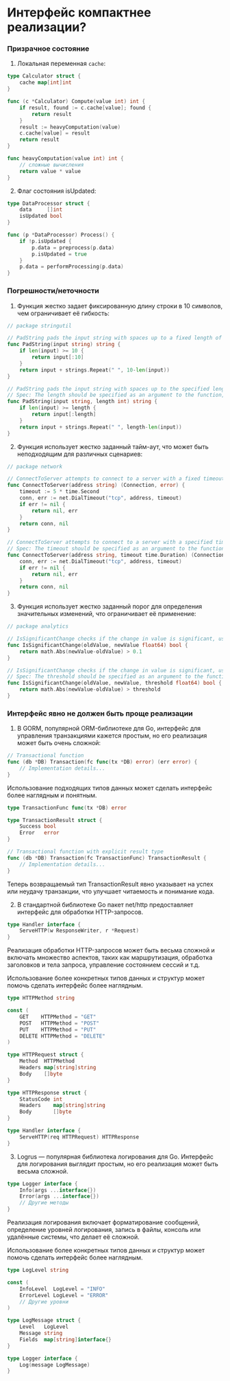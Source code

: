 # Интерфейс компактнее реализации?

### Призрачное состояние

1. Локальная переменная `cache`:

~~~go
type Calculator struct {
    cache map[int]int
}

func (c *Calculator) Compute(value int) int {
    if result, found := c.cache[value]; found {
        return result
    }
    result := heavyComputation(value)
    c.cache[value] = result
    return result
}

func heavyComputation(value int) int {
    // сложные вычисления
    return value * value
}
~~~

2. Флаг состояния isUpdated:

~~~go
type DataProcessor struct {
    data     []int
    isUpdated bool
}

func (p *DataProcessor) Process() {
    if !p.isUpdated {
        p.data = preprocess(p.data)
        p.isUpdated = true
    }
    p.data = performProcessing(p.data)
}
~~~

### Погрешности/неточности

1. Функция жестко задает фиксированную длину строки в 10 символов, чем ограничивает её гибкость:

~~~go
// package stringutil

// PadString pads the input string with spaces up to a fixed length of 10 characters.
func PadString(input string) string {
    if len(input) >= 10 {
        return input[:10]
    }
    return input + strings.Repeat(" ", 10-len(input))
}
~~~

~~~go
// PadString pads the input string with spaces up to the specified length.
// Spec: The length should be specified as an argument to the function, allowing more flexibility.
func PadString(input string, length int) string {
    if len(input) >= length {
        return input[:length]
    }
    return input + strings.Repeat(" ", length-len(input))
}
~~~

2. Функция использует жестко заданный тайм-аут, что может быть неподходящим для различных сценариев:

~~~go
// package network

// ConnectToServer attempts to connect to a server with a fixed timeout of 5 seconds.
func ConnectToServer(address string) (Connection, error) {
    timeout := 5 * time.Second
    conn, err := net.DialTimeout("tcp", address, timeout)
    if err != nil {
        return nil, err
    }
    return conn, nil
}
~~~

~~~go
// ConnectToServer attempts to connect to a server with a specified timeout.
// Spec: The timeout should be specified as an argument to the function, allowing more flexibility.
func ConnectToServer(address string, timeout time.Duration) (Connection, error) {
    conn, err := net.DialTimeout("tcp", address, timeout)
    if err != nil {
        return nil, err
    }
    return conn, nil
}
~~~

3. Функция использует жестко заданный порог для определения значительных изменений, что ограничивает её применение:

~~~go
// package analytics

// IsSignificantChange checks if the change in value is significant, using a fixed threshold of 0.1.
func IsSignificantChange(oldValue, newValue float64) bool {
    return math.Abs(newValue-oldValue) > 0.1
}
~~~

~~~go
// IsSignificantChange checks if the change in value is significant, using a specified threshold.
// Spec: The threshold should be specified as an argument to the function, allowing more flexibility.
func IsSignificantChange(oldValue, newValue, threshold float64) bool {
    return math.Abs(newValue-oldValue) > threshold
}
~~~

### Интерфейс явно не должен быть проще реализации

1. В GORM, популярной ORM-библиотеке для Go, интерфейс для управления транзакциями кажется простым, но его реализация может быть очень сложной:

~~~go
// Transactional function
func (db *DB) Transaction(fc func(tx *DB) error) (err error) {
    // Implementation details...
}
~~~

Использование подходящих типов данных может сделать интерфейс более наглядным и понятным.

~~~go
type TransactionFunc func(tx *DB) error

type TransactionResult struct {
    Success bool
    Error   error
}

// Transactional function with explicit result type
func (db *DB) Transaction(fc TransactionFunc) TransactionResult {
    // Implementation details...
}
~~~

Теперь возвращаемый тип TransactionResult явно указывает на успех или неудачу транзакции, что улучшает читаемость и понимание кода.

2. В стандартной библиотеке Go пакет net/http предоставляет интерфейс для обработки HTTP-запросов.

~~~go
type Handler interface {
    ServeHTTP(w ResponseWriter, r *Request)
}
~~~

Реализация обработки HTTP-запросов может быть весьма сложной и включать множество аспектов, таких как маршрутизация, обработка заголовков и тела запроса, управление состоянием сессий и т.д.

Использование более конкретных типов данных и структур может помочь сделать интерфейс более наглядным.

~~~go
type HTTPMethod string

const (
    GET    HTTPMethod = "GET"
    POST   HTTPMethod = "POST"
    PUT    HTTPMethod = "PUT"
    DELETE HTTPMethod = "DELETE"
)

type HTTPRequest struct {
    Method  HTTPMethod
    Headers map[string]string
    Body    []byte
}

type HTTPResponse struct {
    StatusCode int
    Headers    map[string]string
    Body       []byte
}

type Handler interface {
    ServeHTTP(req HTTPRequest) HTTPResponse
}
~~~

3. Logrus — популярная библиотека логирования для Go. Интерфейс для логирования выглядит простым, но его реализация может быть весьма сложной.

~~~go
type Logger interface {
    Info(args ...interface{})
    Error(args ...interface{})
    // Другие методы
}
~~~

Реализация логирования включает форматирование сообщений, определение уровней логирования, запись в файлы, консоль или удалённые системы, что делает её сложной.

Использование более конкретных типов данных и структур может помочь сделать интерфейс более наглядным.

~~~go
type LogLevel string

const (
    InfoLevel  LogLevel = "INFO"
    ErrorLevel LogLevel = "ERROR"
    // Другие уровни
)

type LogMessage struct {
    Level   LogLevel
    Message string
    Fields  map[string]interface{}
}

type Logger interface {
    Log(message LogMessage)
}
~~~